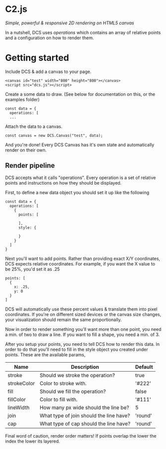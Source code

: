 # C2.js
*Simple, powerful & responsive 2D rendering on HTML5 canvas*

In a nutshell, DCS uses *operations* which contains an array of relative points and a configuration on how to render them.

# Getting started

Include DCS & add a canvas to your page.
```
<canvas id="test" width="800" height="800"></canvas>
<script src="dcs.js"></script>
```

Create a some data to draw. (See below for documentation on this, or the examples folder)
```
const data = {
  operations: [
  ...
```

Attach the data to a canvas.
```
const canvas = new DCS.Canvas("test", data);
```

And you're done! Every DCS Canvas has it's own state and automatically render on their own.

## Render pipeline
DCS accepts what it calls "operations". Every operation is a set of relative points and instructions on how they should be displayed.

First, to define a new data object you should set it up like the following

```
const data = {
  operations: [
    {
      points: [

      ],
      style: {

      }
    }
  ]
}
```

Next you'll want to add points. Rather than providing exact X/Y coordinates, DCS expects relative coordinates. For example, if you want the X value to be 25%, you'd set it as .25

```
points: [
  {
    x: .25,
    y: 0
  }
]
```

DCS will automatically use these percent values & translate them into pixel coordinates. If you're on different sized devices or the canvas size changes, your visualization should remain the same proportionally.

Now in order to render something you'll want more than one point, you need a min. of two to draw a line. If you want to fill a shape, you need a min. of 3.

After you setup your points, you need to tell DCS how to render this data. In order to do that you'll need to fill in the style object you created under points. These are the available params,

| Name        | Description                             | Default |
| ----------- | --------------------------------------- | ------- |
| stroke      | Should we stroke the operation?         | true    |
| strokeColor | Color to stroke with.                   | '#222'  |
| fill        | Should we fill the operation?           | false   |
| fillColor   | Color to fill with.                     | '#111'  |
| lineWidth   | How many px wide should the line be?    | 5       |
| join        | What type of join should the line have? | 'round' |
| cap         | What type of cap should the line have?  | 'round' |

Final word of caution, render order matters! If points overlap the lower the index the lower its layered.

